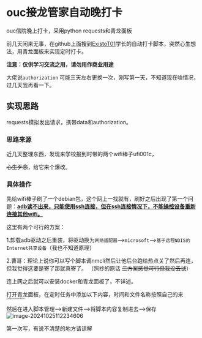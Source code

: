 # ouc接龙管家自动晚打卡

ouc信院晚上打卡，采用python requests和青龙面板

前几天闲来无事，在github上面搜到[ExistoT01](https://github.com/ExistoT01/auto-checkin-script/commits?author=ExistoT01)学长的自动打卡脚本，突然心生想法，用青龙面板来实现定时打卡。

**注意：仅供学习交流之用，请勿用作商业用途**

大佬说`authorization` 可能三天左右更换一次，刚写第一天，不知道现在啥情况，过几天我再看一下。

## 实现思路

requests模拟发出请求，携带data和authorization。

### 思路来源

近几天整理东西，发现来学校报到时带的两个wifi棒子ufi001c，

~~心生歹念~~，给它来个爆改。

### 具体操作

先给wifi棒子刷了一个debian包，这个网上一找就有，刷好之后出现了第一个问题：**<u>adb读不出来，只能使用ssh连接，但在ssh连接情况下，不能操控设备重新连接其他wifi。</u>**

这里有两个可行的方案：

​	1.卸载adb驱动之后重装，将驱动换为`网络适配器`-->`microsoft`-->`基于远程NDIS的Internet共享设备`（我也不知道原理）

​	2.曹哥：理论上说你可以写个脚本调nmcli然后让他后台跑给热点关了然后再连，但我觉得这要是寄了那就真寄了。  （照抄的原话  ~~二方案感觉可行但我没去试~~）



连上网之后就可以安装docker和青龙面板了，不详述。

打开青龙面板，在定时任务中添加以下内容，时间和文件名称按照自己的来<img src="C:\Users\huaji\AppData\Roaming\Typora\typora-user-images\image-20241025111941370.png" alt="image-20241025111941370" style="zoom:25%;" />

然后在进入脚本管理-->新建文件-->将脚本内容复制进去-->保存![image-20241025112234606](C:\Users\huaji\AppData\Roaming\Typora\typora-user-images\image-20241025112234606.png)

第一次写，有说不清楚的地方请谅解
